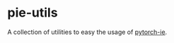 # pie-utils
A collection of utilities to easy the usage of [pytorch-ie](https://github.com/ChristophAlt/pytorch-ie).
